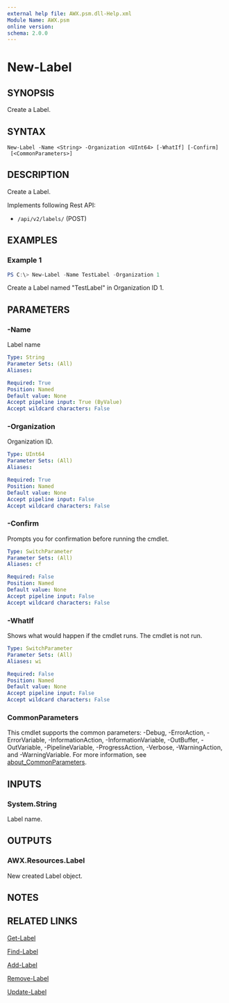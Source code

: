 ```yaml
---
external help file: AWX.psm.dll-Help.xml
Module Name: AWX.psm
online version:
schema: 2.0.0
---
```


# New-Label

## SYNOPSIS
Create a Label.

## SYNTAX

```
New-Label -Name <String> -Organization <UInt64> [-WhatIf] [-Confirm]
 [<CommonParameters>]
```

## DESCRIPTION
Create a Label.

Implements following Rest API:  
- `/api/v2/labels/` (POST)

## EXAMPLES

### Example 1
```powershell
PS C:\> New-Label -Name TestLabel -Organization 1
```

Create a Label named "TestLabel" in Organization ID 1.

## PARAMETERS

### -Name
Label name

```yaml
Type: String
Parameter Sets: (All)
Aliases:

Required: True
Position: Named
Default value: None
Accept pipeline input: True (ByValue)
Accept wildcard characters: False
```

### -Organization
Organization ID.

```yaml
Type: UInt64
Parameter Sets: (All)
Aliases:

Required: True
Position: Named
Default value: None
Accept pipeline input: False
Accept wildcard characters: False
```

### -Confirm
Prompts you for confirmation before running the cmdlet.

```yaml
Type: SwitchParameter
Parameter Sets: (All)
Aliases: cf

Required: False
Position: Named
Default value: None
Accept pipeline input: False
Accept wildcard characters: False
```

### -WhatIf
Shows what would happen if the cmdlet runs. The cmdlet is not run.

```yaml
Type: SwitchParameter
Parameter Sets: (All)
Aliases: wi

Required: False
Position: Named
Default value: None
Accept pipeline input: False
Accept wildcard characters: False
```

### CommonParameters
This cmdlet supports the common parameters: -Debug, -ErrorAction, -ErrorVariable, -InformationAction, -InformationVariable, -OutBuffer, -OutVariable, -PipelineVariable, -ProgressAction, -Verbose, -WarningAction, and -WarningVariable. For more information, see [about_CommonParameters](http://go.microsoft.com/fwlink/?LinkID=113216).

## INPUTS

### System.String
Label name.

## OUTPUTS

### AWX.Resources.Label
New created Label object.

## NOTES

## RELATED LINKS

[Get-Label](Get-Label.md)

[Find-Label](Find-Label.md)

[Add-Label](Add-Label.md)

[Remove-Label](Remove-Label.md)

[Update-Label](Update-Label.md)
